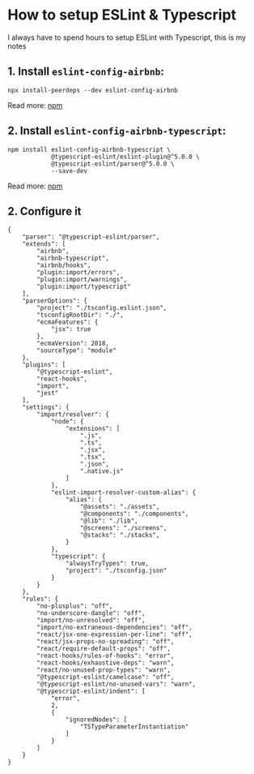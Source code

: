 # How to setup ESLint & Typescript
I always have to spend hours to setup ESLint with Typescript, this is my notes

## 1. Install `eslint-config-airbnb`:
```
npx install-peerdeps --dev eslint-config-airbnb
```
Read more: [npm](https://www.npmjs.com/package/eslint-config-airbnb)

## 2. Install `eslint-config-airbnb-typescript`:
```
npm install eslint-config-airbnb-typescript \
            @typescript-eslint/eslint-plugin@^5.0.0 \
            @typescript-eslint/parser@^5.0.0 \
            --save-dev
```
Read more: [npm](https://www.npmjs.com/package/eslint-config-airbnb-typescript)

## 2. Configure it
```
{
	"parser": "@typescript-eslint/parser",
	"extends": [
		"airbnb",
		"airbnb-typescript",
		"airbnb/hooks",
		"plugin:import/errors",
		"plugin:import/warnings",
		"plugin:import/typescript"
	],
	"parserOptions": {
		"project": "./tsconfig.eslint.json",
		"tsconfigRootDir": "./",
		"ecmaFeatures": {
			"jsx": true
		},
		"ecmaVersion": 2018,
		"sourceType": "module"
	},
	"plugins": [
		"@typescript-eslint",
		"react-hooks",
		"import",
		"jest"
	],
	"settings": {
		"import/resolver": {
			"node": {
				"extensions": [
					".js",
					".ts",
					".jsx",
					".tsx",
					".json",
					".native.js"
				]
			},
			"eslint-import-resolver-custom-alias": {
				"alias": {
					"@assets": "./assets",
					"@components": "./components",
					"@lib": "./lib",
					"@screens": "./screens",
					"@stacks": "./stacks",
				}
			},
			"typescript": {
				"alwaysTryTypes": true,
				"project": "./tsconfig.json"
			}
		}
	},
	"rules": {
		"no-plusplus": "off",
		"no-underscore-dangle": "off",
		"import/no-unresolved": "off",
		"import/no-extraneous-dependencies": "off",
		"react/jsx-one-expression-per-line": "off",
		"react/jsx-props-no-spreading": "off",
		"react/require-default-props": "off",
		"react-hooks/rules-of-hooks": "error",
		"react-hooks/exhaustive-deps": "warn",
		"react/no-unused-prop-types": "warn",
		"@typescript-eslint/camelcase": "off",
		"@typescript-eslint/no-unused-vars": "warn",
		"@typescript-eslint/indent": [
			"error",
			2,
			{
				"ignoredNodes": [
					"TSTypeParameterInstantiation"
				]
			}
		]
	}
}

```
